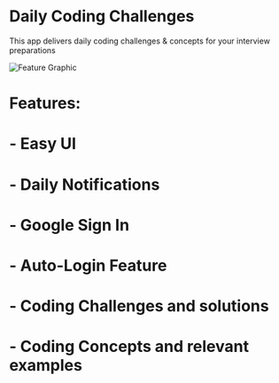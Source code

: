 # Daily Coding Challenges

This app delivers daily coding challenges & concepts for your interview preparations

![Feature Graphic](https://ibb.co/6yjb7LW)

# Features:
# - Easy UI
# - Daily Notifications
# - Google Sign In
# - Auto-Login Feature
# - Coding Challenges and solutions
# - Coding Concepts and relevant examples
